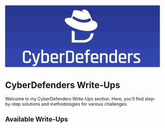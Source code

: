 <p align="center">
  <img src="./CyberDefenders.png" alt="CyberDefenders" width="950">
</p>

# CyberDefenders Write-Ups

Welcome to my CyberDefenders Write-Ups section. Here, you'll find step-by-step solutions and methodologies for various challenges.

## Available Write-Ups
